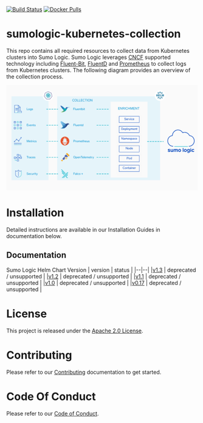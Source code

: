 [![Build Status](https://travis-ci.org/SumoLogic/sumologic-kubernetes-collection.svg?branch=main)](https://travis-ci.org/SumoLogic/sumologic-kubernetes-collection) [![Docker Pulls](https://img.shields.io/docker/pulls/sumologic/kubernetes-fluentd.svg)](https://hub.docker.com/r/sumologic/kubernetes-fluentd)

# sumologic-kubernetes-collection

This repo contains all required resources to collect data from Kubernetes clusters into Sumo Logic. Sumo Logic leverages [CNCF](https://www.cncf.io) supported technology including [Fluent-Bit](https://fluentbit.io), [FluentD](https://www.fluentd.org) and [Prometheus](https://prometheus.io) to collect logs from Kubernetes clusters. The following diagram provides an overview of the collection process.

![overview](/images/overview.png)

# Installation

Detailed instructions are available in our Installation Guides in documentation below.

## Documentation

Sumo Logic Helm Chart Version
| version | status |
|--|--|
|[v1.3](https://github.com/SumoLogic/sumologic-kubernetes-collection/tree/release-v1.3/deploy/README.md)   | deprecated / unsupported |
|[v1.2](https://github.com/SumoLogic/sumologic-kubernetes-collection/tree/release-v1.2/deploy/README.md)   | deprecated / unsupported |
|[v1.1](https://github.com/SumoLogic/sumologic-kubernetes-collection/tree/release-v1.1/deploy/README.md)   | deprecated / unsupported |
|[v1.0](https://github.com/SumoLogic/sumologic-kubernetes-collection/tree/release-v1.0/deploy/README.md)   | deprecated / unsupported |
|[v0.17](https://github.com/SumoLogic/sumologic-kubernetes-collection/tree/release-v0.17/deploy/README.md) | deprecated / unsupported |

# License

This project is released under the [Apache 2.0 License](./LICENSE).

# Contributing

Please refer to our [Contributing](./CONTRIBUTING.md) documentation to get started.

# Code Of Conduct

Please refer to our [Code of Conduct](CODE_OF_CONDUCT.md).
